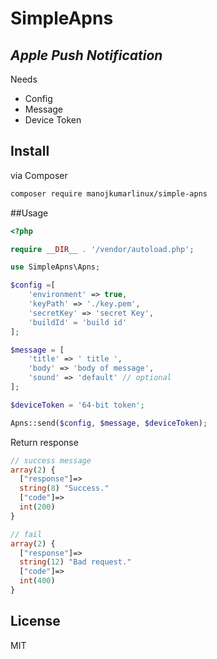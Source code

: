 # SimpleApns 

## _Apple Push Notification_

Needs
- Config
- Message
- Device Token

## Install

via Composer

``` bash
composer require manojkumarlinux/simple-apns
```

##Usage

```php
<?php 

require __DIR__ . '/vendor/autoload.php';

use SimpleApns\Apns;

$config =[
    'environment' => true,
    'keyPath' => './key.pem',
    'secretKey' => 'secret Key',
    'buildId' = 'build id'
];

$message = [
    'title' => ' title ',
    'body' => 'body of message',
    'sound' => 'default' // optional
];

$deviceToken = '64-bit token';

Apns::send($config, $message, $deviceToken);

```

Return response
```php
// success message 
array(2) {
  ["response"]=>
  string(8) "Success."
  ["code"]=>
  int(200)
}

// fail
array(2) {
  ["response"]=>
  string(12) "Bad request."
  ["code"]=>
  int(400)
}
```
## License
MIT
